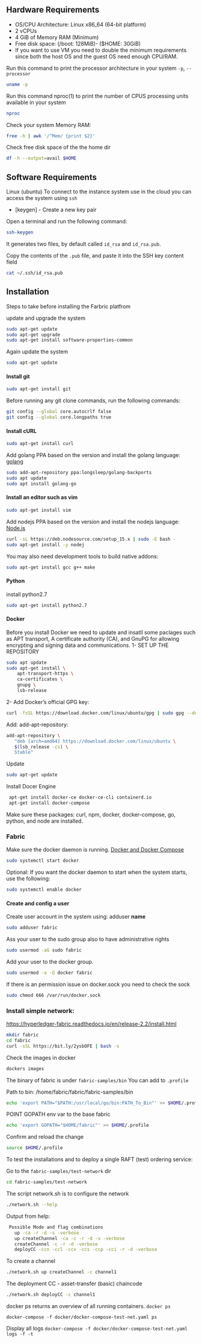

## Hardware Requirements 

* OS/CPU Architecture: Linux x86_64 (64-bit platform)
* 2 vCPUs
* 4 GiB of Memory RAM (Minimum)
* Free disk space: (/boot: 128MiB)- ($HOME: 30GiB) 
* If you want to use VM you need to double the minimum requirements since both the host OS and the guest OS need enough CPU/RAM.


Run this command to print the processor architecture in your system ```-p```, ```--processor```

  ```sh
  uname -p
  ```

Run this command nproc(1) to print the number of CPUS processing units available in your system

```sh
nproc
```

Check your system Memory RAM: 

```sh
free -h | awk '/^Mem/ {print $2}'
```

Check free disk space of the the home dir 

```sh
df -h --output=avail $HOME
```

## Software Requirements 

Linux (ubuntu)
To connect to the instance system use in the cloud you can access the system using ```ssh```
- [keygen] - Create a new key pair 

Open a terminal and run the following command:
```sh
ssh-keygen 
```
It generates two files, by default called ``id_rsa`` and ```id_rsa.pub```. 

Copy the contents of the ```.pub``` file, and paste it into the SSH key content field
```sh
cat ~/.ssh/id_rsa.pub
```


## Installation
Steps to take before installing the Farbric platfrom

update and upgrade the system
```sh
sudo apt-get update
sudo apt-get upgrade
sudo apt-get install software-properties-common
```

Again update the system
```sh 
sudo apt-get update
```

#### Install git
```sh 
sudo apt-get install git
```
 
Before running any git clone commands, run the following commands:
```sh 
git config --global core.autocrlf false
git config --global core.longpaths true
```

#### Install cURL 
```sh 
sudo apt-get install curl 
```
Add golang PPA based on the version and install the golang language: [golang](https://github.com/golang/go/wiki/Ubuntu)
```sh 
sudo add-apt-repository ppa:longsleep/golang-backports
sudo apt update
sudo apt install golang-go
```

#### Install an editor such as vim
```sh 
sudo apt-get install vim
```

Add nodejs PPA based on the version and install the nodejs language: [Node.js](https://nodejs.org/)
```sh 
curl -sL https://deb.nodesource.com/setup_15.x | sudo -E bash -
sudo apt-get install -y nodej
```
You may also need development tools to build native addons:
```sh 
sudo apt-get install gcc g++ make
```
#### Python

install python2.7
```sh 
sudo apt-get install python2.7
```
#### Docker

Before you install Docker we need to update and insatll some paclages such as APT transport, A certificate authority (CA), and GnuPG for allowing encrypting and signing data and communications. 
1- SET UP THE REPOSITORY
```sh 
sudo apt update
sudo apt-get install \
    apt-transport-https \
    ca-certificates \
    gnupg \
    lsb-release
```
2- Add Docker’s official GPG key:
```sh 
curl -fsSL https://download.docker.com/linux/ubuntu/gpg | sudo gpg --dearmor -o /usr/share/keyrings/docker-archive-keyring.gpg
```
Add: add-apt-repository:
```sh 
add-apt-repository \
   "deb [arch=amd64] https://download.docker.com/linux/ubuntu \
   $(lsb_release -cs) \
   Stable"
 ```
Update 
```sh 
sudo apt-get update
```
Install Docer Engine 
```sh 
 apt-get install docker-ce docker-ce-cli containerd.io
 apt-get install docker-compose
```

Make sure these packages: curl, npm, docker, docker-compose, go, python, and node are installed. 



### Fabric

Make sure the docker daemon is running. [Docker and Docker Compose](https://hyperledger-fabric.readthedocs.io/en/release-2.2/prereqs.html#docker-and-docker-compose)

```sh
sudo systemctl start docker
```
Optional: If you want the docker daemon to start when the system starts, use the following:
```sh
sudo systemctl enable docker
```

#### Create and config a user

Create user account in the system using:  adduser __name__
```sh
sudo adduser fabric
```
Ass your user to the sudo group also to have administrative rights
```sh
sudo usermod -aG sudo fabric
```
Add your user to the docker group.
```sh
sudo usermod -a -G docker fabric
```
If there is an permission issue on docker.sock you need to check the sock 
```sh
sudo chmod 666 /var/run/docker.sock
```


### Install simple network:
https://hyperledger-fabric.readthedocs.io/en/release-2.2/install.html
```sh
mkdir fabric
cd fabric
curl -sSL https://bit.ly/2ysbOFE | bash -s
```
 
Check the images in docker
```sh
dockers images
```

The binary of fabric is under ```fabric-samples/bin```
You can add to ```.profile```

Path to bin: /home/fabric/fabric/fabric-samples/bin

```sh
echo 'export PATH="$PATH:/usr/local/go/bin:PATH_To_Bin"' >> $HOME/.profile
```

POINT GOPATH env var to the base fabric

```sh
echo 'export GOPATH="$HOME/fabric"' >> $HOME/.profile
```

Confirm and reload the change
```sh
source $HOME/.profile
```

To test the installations and to deploy a single RAFT (test) ordering service:

Go to the ```fabric-samples/test-network``` dir

```sh
cd fabric-samples/test-network
```

The script network.sh is to configure the network
```sh
./network.sh --help
```

Output from help:
```sh 
 Possible Mode and flag combinations
   up -ca -r -d -s -verbose
   up createChannel -ca -c -r -d -s -verbose
   createChannel -c -r -d -verbose
   deployCC -ccn -ccl -ccv -ccs -ccp -cci -r -d -verbose
   ```
   
To create a channel 
```sh
./network.sh up createChannel -c channel1
```


The deployment CC - asset-transfer (basic) chaincode
```sh
./network.sh deployCC -c channel1
```

docker ps returns an overview of all running containers.
```docker ps```

```docker-compose -f docker/docker-compose-test-net.yaml ps```

Display all logs
```docker-compose -f docker/docker-compose-test-net.yaml logs -f -t```




